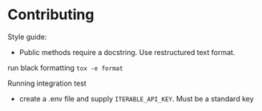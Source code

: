 # Contributing

Style guide:
- Public methods require a docstring. Use restructured text format. 

run black formatting `tox -e format`

Running integration test
- create a .env file and supply `ITERABLE_API_KEY`. Must be a standard key